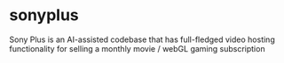 # sonyplus
Sony Plus is an AI-assisted codebase that has full-fledged video hosting functionality for selling a monthly movie / webGL gaming subscription 
